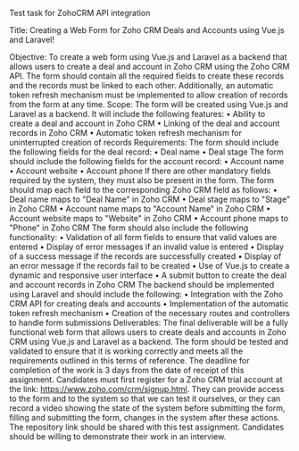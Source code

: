 Test task for ZohoCRM API integration

Title: Creating a Web Form for Zoho CRM Deals and Accounts using Vue.js and Laravel!

Objective: To create a web form using Vue.js and Laravel as a backend that allows users to create a deal and account in Zoho CRM using the Zoho CRM API. The form should contain all the required fields to create these records and the records must be linked to each other. Additionally, an automatic token refresh mechanism must be implemented to allow creation of records from the form at any time.
Scope: The form will be created using Vue.js and Laravel as a backend. It will include the following features:
•	Ability to create a deal and account in Zoho CRM
•	Linking of the deal and account records in Zoho CRM
•	Automatic token refresh mechanism for uninterrupted creation of records
Requirements: The form should include the following fields for the deal record:
•	Deal name
•	Deal stage
The form should include the following fields for the account record:
•	Account name
•	Account website
•	Account phone
If there are other mandatory fields required by the system, they must also be present in the form.
The form should map each field to the corresponding Zoho CRM field as follows:
•	Deal name maps to "Deal Name" in Zoho CRM
•	Deal stage maps to "Stage" in Zoho CRM
•	Account name maps to "Account Name" in Zoho CRM
•	Account website maps to "Website" in Zoho CRM
•	Account phone maps to "Phone" in Zoho CRM
The form should also include the following functionality:
•	Validation of all form fields to ensure that valid values are entered
•	Display of error messages if an invalid value is entered
•	Display of a success message if the records are successfully created
•	Display of an error message if the records fail to be created
•	Use of Vue.js to create a dynamic and responsive user interface
•	A submit button to create the deal and account records in Zoho CRM
The backend should be implemented using Laravel and should include the following:
•	Integration with the Zoho CRM API for creating deals and accounts
•	Implementation of the automatic token refresh mechanism
•	Creation of the necessary routes and controllers to handle form submissions
Deliverables: The final deliverable will be a fully functional web form that allows users to create deals and accounts in Zoho CRM using Vue.js and Laravel as a backend. The form should be tested and validated to ensure that it is working correctly and meets all the requirements outlined in this terms of reference. The deadline for completion of the work is 3 days from the date of receipt of this assignment.
Candidates must first register for a Zoho CRM trial account at the link: https://www.zoho.com/crm/signup.html. They can provide access to the form and to the system so that we can test it ourselves, or they can record a video showing the state of the system before submitting the form, filling and submitting the form, changes in the system after these actions. The repository link should be shared with this test assignment. Candidates should be willing to demonstrate their work in an interview.
